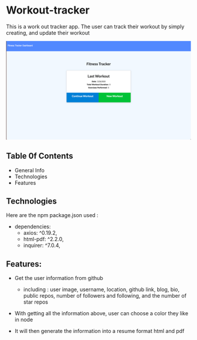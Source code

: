# Workout-tracker

This is a work out tracker app.
The user can track their workout by simply creating, and update their workout

![inAction1](./public/assets/img/ScreenShot.png) 

## Table 0f Contents
- General Info
- Technologies
- Features

## Technologies
Here are the npm package.json used :
- dependencies: 
    - axios: ^0.19.2,
    - html-pdf: ^2.2.0,
    - inquirer: ^7.0.4, 

## Features:
- Get the user information from github
    - including : user image, username, location, github link, blog, bio, public repos, number of followers and following, and the number of star repos

- With getting all the information above, user can choose a color they like in node

- It will then generate the information into a resume format html and pdf


